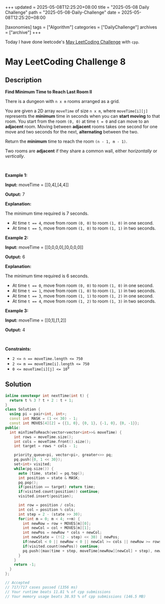 +++
updated = 2025-05-08T12:25:20+08:00
title = "2025-05-08 Daily Challenge"
path = "2025-05-08-Daily-Challenge"
date = 2025-05-08T12:25:20+08:00

[taxonomies]
tags = ["Algorithm"]
categories = ["DailyChallenge"]
archives = ["archive"]
+++

Today I have done leetcode's [May LeetCoding Challenge](https://leetcode.com/problems/find-minimum-time-to-reach-last-room-ii/) with `cpp`.

<!-- more -->

# May LeetCoding Challenge 8

## Description

**Find Minimum Time to Reach Last Room II**

<p>There is a dungeon with <code>n x m</code> rooms arranged as a grid.</p>

<p>You are given a 2D array <code>moveTime</code> of size <code>n x m</code>, where <code>moveTime[i][j]</code> represents the <strong>minimum</strong> time in seconds when you can <strong>start moving</strong> to that room. You start from the room <code>(0, 0)</code> at time <code>t = 0</code> and can move to an <strong>adjacent</strong> room. Moving between <strong>adjacent</strong> rooms takes one second for one move and two seconds for the next, <strong>alternating</strong> between the two.</p>

<p>Return the <strong>minimum</strong> time to reach the room <code>(n - 1, m - 1)</code>.</p>

<p>Two rooms are <strong>adjacent</strong> if they share a common wall, either <em>horizontally</em> or <em>vertically</em>.</p>

<p>&nbsp;</p>
<p><strong class="example">Example 1:</strong></p>

<div class="example-block">
<p><strong>Input:</strong> <span class="example-io">moveTime = [[0,4],[4,4]]</span></p>

<p><strong>Output:</strong> 7</p>

<p><strong>Explanation:</strong></p>

<p>The minimum time required is 7 seconds.</p>

<ul>
	<li>At time <code>t == 4</code>, move from room <code>(0, 0)</code> to room <code>(1, 0)</code> in one second.</li>
	<li>At time <code>t == 5</code>, move from room <code>(1, 0)</code> to room <code>(1, 1)</code> in two seconds.</li>
</ul>
</div>

<p><strong class="example">Example 2:</strong></p>

<div class="example-block">
<p><strong>Input:</strong> <span class="example-io">moveTime = [[0,0,0,0],[0,0,0,0]]</span></p>

<p><strong>Output:</strong> 6</p>

<p><strong>Explanation:</strong></p>

<p>The minimum time required is 6 seconds.</p>

<ul>
	<li>At time <code>t == 0</code>, move from room <code>(0, 0)</code> to room <code>(1, 0)</code> in one second.</li>
	<li>At time <code>t == 1</code>, move from room <code>(1, 0)</code> to room <code>(1, 1)</code> in two seconds.</li>
	<li>At time <code>t == 3</code>, move from room <code>(1, 1)</code> to room <code>(1, 2)</code> in one second.</li>
	<li>At time <code>t == 4</code>, move from room <code>(1, 2)</code> to room <code>(1, 3)</code> in two seconds.</li>
</ul>
</div>

<p><strong class="example">Example 3:</strong></p>

<div class="example-block">
<p><strong>Input:</strong> <span class="example-io">moveTime = [[0,1],[1,2]]</span></p>

<p><strong>Output:</strong> 4</p>
</div>

<p>&nbsp;</p>
<p><strong>Constraints:</strong></p>

<ul>
	<li><code>2 &lt;= n == moveTime.length &lt;= 750</code></li>
	<li><code>2 &lt;= m == moveTime[i].length &lt;= 750</code></li>
	<li><code>0 &lt;= moveTime[i][j] &lt;= 10<sup>9</sup></code></li>
</ul>


## Solution

``` cpp
inline constexpr int nextTime(int t) {
  return t % 3 ? t + 2 : t + 1;
}
class Solution {  
  using pi = pair<int, int>;
  const int MASK = (1 << 30) - 1;
  const int MOVES[4][2] = {{1, 0}, {0, 1}, {-1, 0}, {0, -1}};
public:
  int minTimeToReach(vector<vector<int>>& moveTime) {
    int rows = moveTime.size();
    int cols = moveTime.front().size();
    int target = rows * cols - 1;

    priority_queue<pi, vector<pi>, greater<>> pq;
    pq.push({0, 1 << 30});
    set<int> visited;
    while(pq.size()) {
      auto [time, state] = pq.top();
      int position = state & MASK;
      pq.pop();
      if(position == target) return time;
      if(visited.count(position)) continue;
      visited.insert(position);

      int row = position / cols;
      int col = position % cols;
      int step = 2 - (state >> 30);
      for(int m = 0; m < 4; ++m) {
        int newRow = row + MOVES[m][0];
        int newCol = col + MOVES[m][1];
        int newPos = newRow * cols + newCol;
        int newState = (!(2 - step) << 30) | newPos;
        if(newCol < 0 || newRow < 0 || newCol >= cols || newRow >= rows) continue;
        if(visited.count(newPos)) continue;
        pq.push({max(time + step, moveTime[newRow][newCol] + step), newState});
      }
    }
    return -1;
  }
};

// Accepted
// 717/717 cases passed (1356 ms)
// Your runtime beats 11.81 % of cpp submissions
// Your memory usage beats 38.93 % of cpp submissions (146.5 MB)
```
